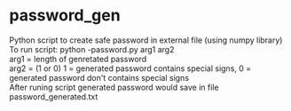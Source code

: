 # password_gen <br>
Python script to create safe password in external file (using numpy library)<br>
To run script: python -password.py arg1 arg2 <br>
arg1 = length of genretated password <br>
arg2 = (1 or 0)  1 = generated password contains special signs, 0 = generated password don't contains special signs <br>
After runing script generated password would save in file password_generated.txt <br>

